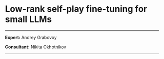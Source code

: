 # Low-rank self-play fine-tuning for small LLMs

----

__Expert:__ Andrey Grabovoy

__Consultant:__ Nikita Okhotnikov

----